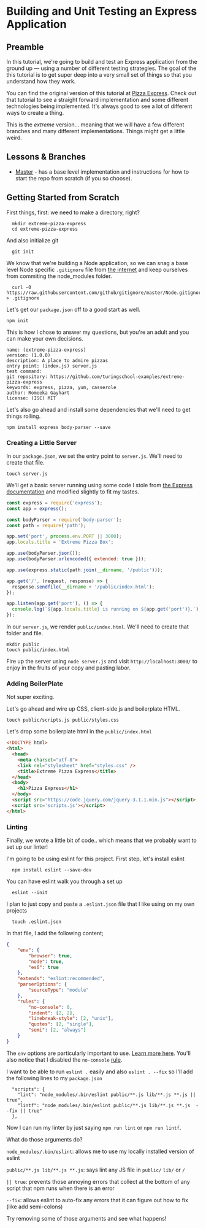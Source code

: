 # Building and Unit Testing an Express Application

## Preamble

In this tutorial, we're going to build and test an Express application from the ground up — using a number of different testing strategies. The goal of the this tutorial is to get super deep into a very small set of things so that you understand how they work.

You can find the original version of this tutorial at [Pizza Express](https://github.com/turingschool-examples/pizza-express). Check out that tutorial to see a straight forward implementation and some different technologies being implemented. It's always good to see a lot of different ways to create a thing.

This is the _extreme_ version... meaning that we will have a few different branches and many different implementations. Things might get a little weird.

## Lessons & Branches

* [Master](https://github.com/rrgayhart/extreme-pizza-express) - has a base level implementation and instructions for how to start the repo from scratch (if you so choose).

## Getting Started from Scratch

First things, first: we need to make a directory, right?

```
  mkdir extreme-pizza-express
  cd extreme-pizza-express
```

And also initialize git

```
  git init
```

We know that we're building a Node application, so we can snag a base level Node specific `.gitignore` file from [the internet](https://github.com/github/gitignore/blob/master/Node.gitignore) and keep ourselves from commiting the node_modules folder.

```
  curl -0 https://raw.githubusercontent.com/github/gitignore/master/Node.gitignore > .gitignore  
```

Let's get our `package.json` off to a good start as well.

```
npm init
```

This is how I chose to answer my questions, but you're an adult and you can make your own decisions.

```
name: (extreme-pizza-express)
version: (1.0.0)
description: A place to admire pizzas
entry point: (index.js) server.js
test command: 
git repository: https://github.com/turingschool-examples/extreme-pizza-express
keywords: express, pizza, yum, casserole
author: Romeeka Gayhart
license: (ISC) MIT
```

Let's also go ahead and install some dependencies that we'll need to get things rolling.

```
npm install express body-parser --save
```

### Creating a Little Server

In our `package.json`, we set the entry point to `server.js`. We'll need to create that file.

```
touch server.js
```

We'll get a basic server running using some code I stole from [the Express documentation](http://expressjs.com/starter/hello-world.html) and modified slightly to fit my tastes.

```js
const express = require('express');
const app = express();

const bodyParser = require('body-parser');
const path = require('path');

app.set('port', process.env.PORT || 3000);
app.locals.title = 'Extreme Pizza Box';

app.use(bodyParser.json());
app.use(bodyParser.urlencoded({ extended: true }));

app.use(express.static(path.join(__dirname, '/public')));

app.get('/', (request, response) => {
  response.sendfile(__dirname + '/public/index.html');
});

app.listen(app.get('port'), () => {
  console.log(`${app.locals.title} is running on ${app.get('port')}.`);
});
```

In our `server.js`, we render `public/index.html`. We'll need to create that folder and file.

```
mkdir public
touch public/index.html
```

Fire up the server using `node server.js` and visit `http://localhost:3000/` to enjoy in the fruits of your copy and pasting labor.

### Adding BoilerPlate

Not super exciting.

Let's go ahead and wire up CSS, client-side js and boilerplate HTML.

```
touch public/scripts.js public/styles.css
```

Let's drop some boilerplate html in the `public/index.html`

```html
<!DOCTYPE html>
<html>
  <head>
    <meta charset="utf-8">
    <link rel="stylesheet" href="styles.css" />
    <title>Extreme Pizza Express</title>
  </head>
  <body>
    <h1>Pizza Express</h1>
  </body>
  <script src="https://code.jquery.com/jquery-3.1.1.min.js"></script>
  <script src='scripts.js'></script>
</html>
```

### Linting

Finally, we wrote a little bit of code.. which means that we probably want to set up our linter!

I'm going to be using eslint for this project. First step, let's install eslint

```
  npm install eslint --save-dev
```

You can have eslint walk you through a set up

```
  eslint --init
```

I plan to just copy and paste a `.eslint.json` file that I like using on my own projects

```
  touch .eslint.json
```

In that file, I add the following content;

```json
{
    "env": {
        "browser": true,
        "node": true,
        "es6": true
    },
    "extends": "eslint:recommended",
    "parserOptions": {
        "sourceType": "module"
    },
    "rules": {
        "no-console": 0,
        "indent": [2, 2],
        "linebreak-style": [2, "unix"],
        "quotes": [2, "single"],
        "semi": [2, "always"]
    }
}
```

The `env` options are particularly important to use. [Learn more here](http://eslint.org/docs/user-guide/configuring). You'll also notice that I disabled the `no-console` [rule](http://eslint.org/docs/rules/no-console).

I want to be able to run `eslint .` easily and also `eslint . --fix` so I'll add the following lines to my `package.json`

```
  "scripts": {
    "lint": "node_modules/.bin/eslint public/**.js lib/**.js **.js || true",
    "lintf": "node_modules/.bin/eslint public/**.js lib/**.js **.js  --fix || true"
  },
```

Now I can run my linter by just saying `npm run lint` or `npm run lintf`.

What do those arguments do? 

`node_modules/.bin/eslint`: allows me to use my locally installed version of eslint

`public/**.js lib/**.js **.js`: says lint any JS file in `public/` `lib/` or `/`

`|| true`: prevents those annoying errors that collect at the bottom of any script that npm runs when there is an error

`--fix`: allows eslint to auto-fix any errors that it can figure out how to fix (like add semi-colons)

Try removing some of those arguments and see what happens!